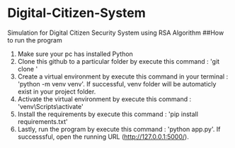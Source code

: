 # Digital-Citizen-System
Simulation for Digital Citizen Security System using RSA Algorithm
##How to run the program
1. Make sure your pc has installed Python
2. Clone this github to a particular folder by execute this command : 'git clone '
3. Create a virtual environment by execute this command in your terminal : 'python -m venv venv'. If successful, venv folder will be automaticly exist in your project folder.
4. Activate the virtual environment by execute this command : 'venv\Scripts\activate'
5. Install the requirements by execute this command : 'pip install requirements.txt'
6. Lastly, run the program by execute this command : 'python app.py'. If successsful, open the running URL (http://127.0.0.1:5000/).

